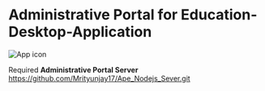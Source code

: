# Administrative Portal for Education-Desktop-Application
![App icon](scr/Resources/images/ApeLogo.png?raw=true "app-icon")

Required
**Administrative Portal Server** https://github.com/Mrityunjay17/Ape_Nodejs_Sever.git
